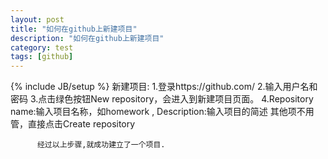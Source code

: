 ```yaml
---
layout: post
title: "如何在github上新建项目"
description: "如何在github上新建项目"
category: test
tags: [github]
---
```

{% include JB/setup %}
    新建项目:
          1.登录https://github.com/
		  2.输入用户名和密码
		  3.点击绿色按钮New repository，会进入到新建项目页面。
          4.Repository name:输入项目名称，如homework , Description:输入项目的简述
            其他项不用管，直接点击Create repository 
			
		  经过以上步骤,就成功建立了一个项目.
